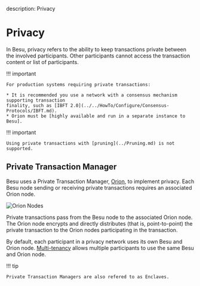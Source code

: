 description: Privacy
<!--- END of page meta data -->

# Privacy

In Besu, privacy refers to the ability to keep transactions private between the involved
participants. Other participants cannot access the transaction content or list of participants.

!!! important

    For production systems requiring private transactions:

    * It is recommended you use a network with a consensus mechanism supporting transaction
    finality, such as [IBFT 2.0](../../HowTo/Configure/Consensus-Protocols/IBFT.md).
    * Orion must be [highly available and run in a separate instance to Besu].

!!! important

    Using private transactions with [pruning](../Pruning.md) is not supported.

## Private Transaction Manager

Besu uses a Private Transaction Manager, [Orion](http://docs.orion.pegasys.tech), to implement
privacy. Each Besu node sending or receiving private transactions requires an associated Orion
node.

![Orion Nodes](../../images/OrionNodes.png)

Private transactions pass from the Besu node to the associated Orion node. The Orion node
encrypts and directly distributes (that is, point-to-point) the private transaction to the Orion
nodes participating in the transaction.

By default, each participant in a privacy network uses its own Besu and Orion
node. [Multi-tenancy](Multi-Tenancy.md) allows multiple participants to use the same Besu and Orion
node.

!!! tip

    Private Transaction Managers are also refered to as Enclaves.

<!-- Links -->
[highly available and run in a separate instance to Besu]: ../../HowTo/Use-Privacy/Run-Orion-With-Besu.md